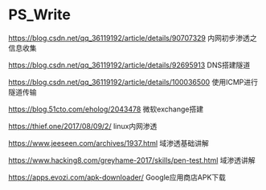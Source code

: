 # PS_Write
https://blog.csdn.net/qq_36119192/article/details/90707329
内网初步渗透之信息收集

https://blog.csdn.net/qq_36119192/article/details/92695913
DNS搭建隧道

https://blog.csdn.net/qq_36119192/article/details/100036500
使用ICMP进行隧道传输

https://blog.51cto.com/eholog/2043478
微软exchange搭建

https://thief.one/2017/08/09/2/
linux内网渗透

https://www.jeeseen.com/archives/1937.html
域渗透基础讲解

https://www.hacking8.com/greyhame-2017/skills/pen-test.html
域渗透讲解

https://apps.evozi.com/apk-downloader/
Google应用商店APK下载
